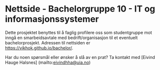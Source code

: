 # Nettside - Bachelorgruppe 10 - IT og informasjonssystemer

Dette prosjektet benyttes til å faglig profilere oss som studentgruppe mot inngå en smarbeidsavtale med bedrift/organisasjon til et eventuelt bachelorprosjekt. Adressen til nettsiden er https://vikhok.github.io/bachelor/.

Har du noen spørsmål eller ønsker å slå av en prat? Ta kontakt med [Eivind Hauge Halsnes] (mailto:eivindhha@uia.no)